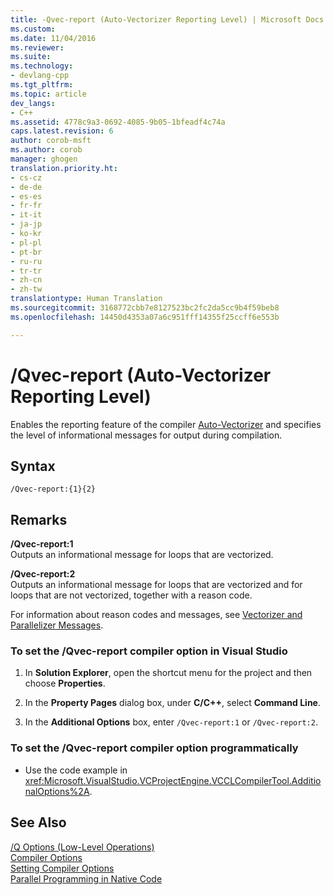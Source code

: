 ```yaml
---
title: -Qvec-report (Auto-Vectorizer Reporting Level) | Microsoft Docs
ms.custom: 
ms.date: 11/04/2016
ms.reviewer: 
ms.suite: 
ms.technology:
- devlang-cpp
ms.tgt_pltfrm: 
ms.topic: article
dev_langs:
- C++
ms.assetid: 4778c9a3-0692-4085-9b05-1bfeadf4c74a
caps.latest.revision: 6
author: corob-msft
ms.author: corob
manager: ghogen
translation.priority.ht:
- cs-cz
- de-de
- es-es
- fr-fr
- it-it
- ja-jp
- ko-kr
- pl-pl
- pt-br
- ru-ru
- tr-tr
- zh-cn
- zh-tw
translationtype: Human Translation
ms.sourcegitcommit: 3168772cbb7e8127523bc2fc2da5cc9b4f59beb8
ms.openlocfilehash: 14450d4353a07a6c951fff14355f25ccff6e553b

---
```

# /Qvec-report (Auto-Vectorizer Reporting Level)
Enables the reporting feature of the compiler [Auto-Vectorizer](../../parallel/auto-parallelization-and-auto-vectorization.md) and specifies the level of informational messages for output during compilation.  
  
## Syntax  
  
```  
/Qvec-report:{1}{2}  
```  
  
## Remarks  
 **/Qvec-report:1**  
 Outputs an informational message for loops that are vectorized.  
  
 **/Qvec-report:2**  
 Outputs an informational message for loops that are vectorized and for loops that are not vectorized, together with a reason code.  
  
 For information about reason codes and messages, see [Vectorizer and Parallelizer Messages](../../error-messages/tool-errors/vectorizer-and-parallelizer-messages.md).  
  
### To set the /Qvec-report compiler option in Visual Studio  
  
1.  In **Solution Explorer**, open the shortcut menu for the project and then choose **Properties**.  
  
2.  In the **Property Pages** dialog box, under **C/C++**, select **Command Line**.  
  
3.  In the **Additional Options** box, enter `/Qvec-report:1` or `/Qvec-report:2`.  
  
### To set the /Qvec-report compiler option programmatically  
  
-   Use the code example in <xref:Microsoft.VisualStudio.VCProjectEngine.VCCLCompilerTool.AdditionalOptions%2A>.  
  
## See Also  
 [/Q Options (Low-Level Operations)](../../build/reference/q-options-low-level-operations.md)   
 [Compiler Options](../../build/reference/compiler-options.md)   
 [Setting Compiler Options](../../build/reference/setting-compiler-options.md)   
 [Parallel Programming in Native Code](http://go.microsoft.com/fwlink/?LinkId=263662)


<!--HONumber=Jan17_HO1-->


